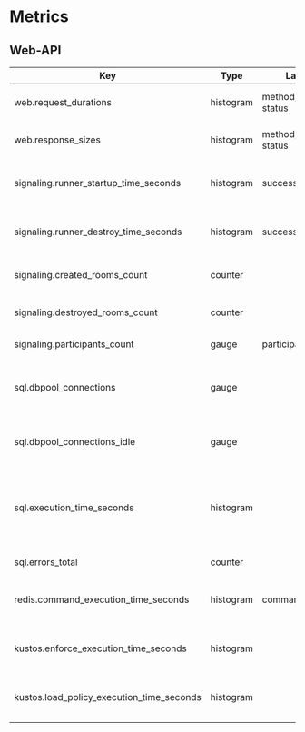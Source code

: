# Metrics


## Web-API

| Key                                       | Type      | Labels                  | Description                                                     |
| ----------------------------------------- | --------- | ----------------------- | --------------------------------------------------------------- |
| web.request_durations                     | histogram | method, handler, status | summary of request durations                                    |
| web.response_sizes                        | histogram | method, handler, status | summary of response sizes                                       |
| signaling.runner_startup_time_seconds     | histogram | successful              | Time the runner takes to initialize                             |
| signaling.runner_destroy_time_seconds     | histogram | successful              | Time the runner takes to stop                                   |
| signaling.created_rooms_count             | counter   |                         | Number of created rooms                                         |
| signaling.destroyed_rooms_count           | counter   |                         | Number of destroyed rooms                                       |
| signaling.participants_count              | gauge     | participation_kind      | Number of participants                                          |
| sql.dbpool_connections                    | gauge     |                         | Number of currently non-idling db connections                   |
| sql.dbpool_connections_idle               | gauge     |                         | Number of currently idling db connections                       |
| sql.execution_time_seconds                | histogram |                         | SQL query execution time for whole queries during web operation |
| sql.errors_total                          | counter   |                         | Counter of SQL errors                                           |
| redis.command_execution_time_seconds      | histogram | command                 | Redis command execution time                                    |
| kustos.enforce_execution_time_seconds     | histogram |                         | Kustos enforce execution time                                   |
| kustos.load_policy_execution_time_seconds | histogram |                         | Kustos load policy execution time                               |

